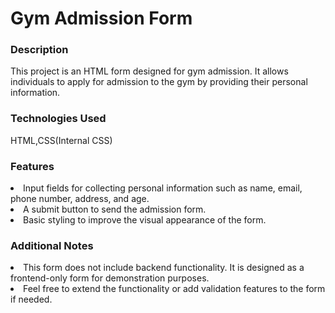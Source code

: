 # Gym Admission Form

<h3>Description</h3>

This project is an HTML form designed for gym admission. It allows individuals to apply for admission to the gym by providing their personal information.

<h3>Technologies Used</h3>

HTML,CSS(Internal CSS)

<h3>Features</h3>

<li>Input fields for collecting personal information such as name, email, phone number, address, and age.</li>
<li>A submit button to send the admission form.</li>
<li>Basic styling to improve the visual appearance of the form.</li>

<h3>Additional Notes</h3>

<li>This form does not include backend functionality. It is designed as a frontend-only form for demonstration purposes.</li>
<li>Feel free to extend the functionality or add validation features to the form if needed.</li>